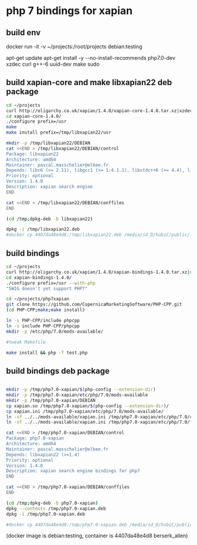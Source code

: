 
# php 7 bindings for xapian

## build env

docker run -it -v ~/projects:/root/projects debian:testing

apt-get update
apt-get install -y --no-install-recommends php7.0-dev xzdec curl g++-6 uuid-dev make sudo

## build xapian-core and make libxapian22 deb package

```bash
cd ~/projects
curl http://oligarchy.co.uk/xapian/1.4.0/xapian-core-1.4.0.tar.xz|xzdec|tar -xf -
cd xapian-core-1.4.0/
./configure prefix=/usr
make
make install prefix=/tmp/libxapian22/usr

mkdir -p /tmp/libxapian22/DEBIAN
cat <<END > /tmp/libxapian22/DEBIAN/control
Package: libxapian22
Architecture: amd64
Maintainer: pascal.masschelier@elbee.fr
Depends: libc6 (>= 2.11), libgcc1 (>= 1:4.1.1), libstdc++6 (>= 4.4), libuuid1 (>= 2.16), zlib1g (>= 1:1.1.4)
Priority: optional
Version: 1.4.0
Description: xapian search engine
END

cat <<END > /tmp/libxapian22/DEBIAN/conffiles
END

(cd /tmp;dpkg-deb -b libxapian22)

dpkg -i /tmp/libxapian22.deb
#docker cp 4407da48e4d8:/tmp/libxapian22.deb /media/sd_D/hubiC/public/libxapian22-1.4.0-amd64-testing.deb
```

## build bindings

```bash
cd ~/projects
curl http://oligarchy.co.uk/xapian/1.4.0/xapian-bindings-1.4.0.tar.xz|xzdec|tar -xf -
cd xapian-bindings-1.4.0/
./configure prefix=/usr --with-php
"SWIG doesn't yet support PHP7"

cd ~/projects/php7xapian
git clone https://github.com/CopernicaMarketingSoftware/PHP-CPP.git 
(cd PHP-CPP;make;make install)

ln -s PHP-CPP/include phpcpp
ln -s include PHP-CPP/phpcpp
mkdir -p /etc/php/7.0/mods-available/

#tweak Makefile

make install && php -f test.php
```

## build bindings deb package

```bash

mkdir -p /tmp/php7.0-xapian/$(php-config --extension-dir)
mkdir -p /tmp/php7.0-xapian/etc/php/7.0/mods-available
mkdir -p /tmp/php7.0-xapian/DEBIAN
cp xapian.so /tmp/php7.0-xapian/$(php-config --extension-dir)/
cp xapian.ini /tmp/php7.0-xapian/etc/php/7.0/mods-available/
ln -sf ../../mods-available/xapian.ini /tmp/php7.0-xapian/etc/php/7.0/cli/conf.d/20-xapian.ini
ln -sf ../../mods-available/xapian.ini /tmp/php7.0-xapian/etc/php/7.0/fpm/conf.d/20-xapian.ini

cat <<END > /tmp/php7.0-xapian/DEBIAN/control
Package: php7.0-xapian
Architecture: amd64
Maintainer: pascal.masschelier@elbee.fr
Depends: libxapian22 (>=1.4)
Priority: optional
Version: 1.4.0
Description: xapian search engine bindings for php7
END

cat <<END > /tmp/php7.0-xapian/DEBIAN/conffiles
END

(cd /tmp;dpkg-deb -b php7.0-xapian)
dpkg --contents /tmp/php7.0-xapian.deb
dpkg -i /tmp/php7.0-xapian.deb

#docker cp 4407da48e4d8:/tmp/php7.0-xapian.deb /media/sd_D/hubiC/public/php7.0-xapian-1.4.0-amd64-testing.deb
```



(docker image is debian:testing, container is 4407da48e4d8 berserk_allen)

